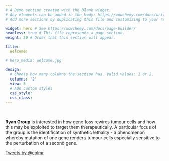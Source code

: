 ```yaml
---
# A Demo section created with the Blank widget.
# Any elements can be added in the body: https://wowchemy.com/docs/writing-markdown-latex/
# Add more sections by duplicating this file and customizing to your requirements.

widget: hero # See https://wowchemy.com/docs/page-builder/
headless: true # This file represents a page section.
weight: 20 # Order that this section will appear.

title:
  Welcome!

# hero_media: welcome.jpg

design:
  # Choose how many columns the section has. Valid values: 1 or 2.
  columns: '2'
  view: 5
  # Add custom styles
  css_style:
  css_class:
---
```


<br>

**Ryan Group** is interested in how gene loss rewires tumour cells and how this may be exploited to target them therapeutically. A particular focus of the group is the identification of synthetic lethality - a phenomenon whereby mutation of one gene renders tumour cells especially sensitive to the perturbation of a second gene.

<a class="twitter-timeline"
   data-lang="en"
   data-theme="light"
   href="https://twitter.com/colmr?ref_src=twsrc%5Etfw"
   data-width="300"
   data-height="300"
   data-tweet-limit="3">
Tweets by @colmr
</a>

<script async src="https://platform.twitter.com/widgets.js" charset="utf-8"></script>

